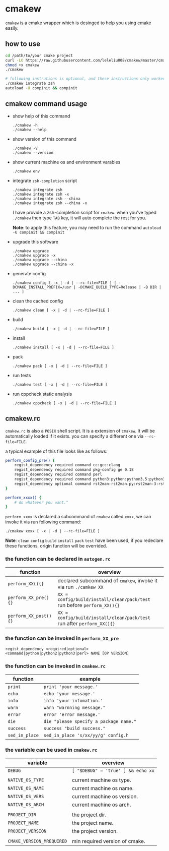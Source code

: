 # cmakew
`cmakew` is a cmake wrapper which is desinged to help you using cmake easily.

## how to use
```bash
cd /path/to/your cmake project
curl -LO https://raw.githubusercontent.com/leleliu008/cmakew/master/cmakew
chmod +x cmakew
./cmakew

# following instrutions is optional, and these instructions only worked in zsh
./cmakew integrate zsh
autoload -U compinit && compinit
```

## cmakew command usage
*   show help of this command

        ./cmakew -h
        ./cmakew --help

*   show version of this command

        ./cmakew -V
        ./cmakew --version

*   show current machine os and environment varables

        ./cmakew env

*   integrate `zsh-completion` script

        ./cmakew integrate zsh
        ./cmakew integrate zsh -x
        ./cmakew integrate zsh --china
        ./cmakew integrate zsh --china -x
        
    I have provide a zsh-completion script for `cmakew`. when you've typed `./cmakew` then type `TAB` key, it will auto complete the rest for you.

    **Note**: to apply this feature, you may need to run the command `autoload -U compinit && compinit`

*   upgrade this software

        ./cmakew upgrade
        ./cmakew upgrade -x
        ./cmakew upgrade --china
        ./cmakew upgrade --china -x

*   generate config

        ./cmakew config [ -x | -d | --rc-file=FILE ] [ -DCMAKE_INSTALL_PREFIX=/usr | -DCMAKE_BUILD_TYPE=Release | -B DIR | ... ]

*   clean the cached config

        ./cmakew clean [ -x | -d | --rc-file=FILE ]

*   build

        ./cmakew build [ -x | -d | --rc-file=FILE ]

*   install

        ./cmakew install [ -x | -d | --rc-file=FILE ]

*   pack

        ./cmakew pack [ -x | -d | --rc-file=FILE ]

*   run tests

        ./cmakew test [ -x | -d | --rc-file=FILE ]

*   run cppcheck static analysis

        ./cmakew cppcheck [ -x | -d | --rc-file=FILE ]

## cmakew.rc
`cmakew.rc` is also a `POSIX` shell script. It is a extension of `cmakew`. It will be automatically loaded if it exists. you can specify a different one via `--rc-file=FILE`.

a typical example of this file looks like as follows:

```bash
perform_config_pre() {
    regist_dependency required command cc:gcc:clang
    regist_dependency required command pkg-config ge 0.18
    regist_dependency required command perl
    regist_dependency required command python3:python:python3.5:python3.6:python3.7:python3.8:python3.9 ge 3.5
    regist_dependency optional command rst2man:rst2man.py:rst2man-3:rst2man-3.6:rst2man-3.7:rst2man-3.8:rst2man-3.9
}

perform_xxxx() {
    # do whatever you want."
}
```

`perform_xxxx` is declared a subcommand of `cmakew` called `xxxx`, we can invoke it via run following command:

```
./cmakew xxxx [ -x | -d | --rc-file=FILE ]
```
**Note**: `clean` `config` `build` `install` `pack` `test` have been used, if you redeclare these functions, origin function will be overrided.

### the function can be declared in `autogen.rc`
|function|overview|
|-|-|
|`perform_XX(){}`|declared subcommand of `cmakew`, invoke it via run `./camkew XX`|
|`perform_XX_pre(){}`|`XX = config/build/install/clean/pack/test`<br>run before `perform_XX(){}`|
|`perform_XX_post(){}`|`XX = config/build/install/clean/pack/test`<br>run after `perform_XX(){}`|

### the function can be invoked in `perform_XX_pre`
```
regist_dependency <required|optional> <command|python|python2|python3|perl> NAME [OP VERSION]
```

### the function can be invoked in `cmakew.rc`
|function|example|
|-|-|
|`print`|`print 'your message.'`|
|`echo`|`echo 'your message.'`|
|`info`|`info 'your infomation.'`|
|`warn`|`warn "warnning message."`|
|`error`|`error 'error message.'`|
|`die`|`die "please specify a package name."`|
|`success`|`success "build success."`|
|`sed_in_place`|`sed_in_place 's/xx/yy/g' config.h`|

### the variable can be used in `cmakew.rc`
|variable|overview|
|-|-|
|`DEBUG`|`[ "$DEBUG" = 'true' ] && echo xx`|
|||
|`NATIVE_OS_TYPE`|current machine os type.|
|`NATIVE_OS_NAME`|current machine os name.|
|`NATIVE_OS_VERS`|current machine os version.|
|`NATIVE_OS_ARCH`|current machine os arch.|
|||
|`PROJECT_DIR`|the project dir.|
|`PROJECT_NAME`|the project name.|
|`PROJECT_VERSION`|the project version.|
|||
|`CMAKE_VERSION_MREQUIRED`|min required version of cmake.|
